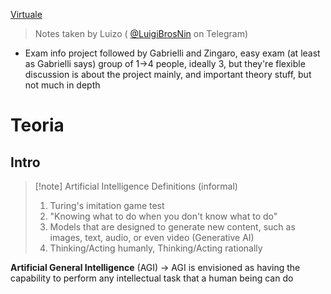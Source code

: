 [Virtuale]()

> Notes taken by Luizo ( [@LuigiBrosNin](https://t.me/LuigiBrosNin) on Telegram)

- Exam info
	project followed by Gabrielli and Zingaro, easy exam (at least as Gabrielli says)
	group of 1->4 people, ideally 3, but they're flexible
	discussion is about the project mainly, and important theory stuff, but not much in depth

# Teoria
## Intro
> [!note] Artificial Intelligence Definitions (informal)
> 1. Turing's imitation game test
> 2. "Knowing what to do when you don't know what to do"
> 3. Models that are designed to generate new content, such as images, text, audio, or even video (Generative AI)
> 4. Thinking/Acting humanly, Thinking/Acting rationally

**Artificial General Intelligence** (AGI) -> AGI is envisioned as having the capability to perform any intellectual task that a human being can do


